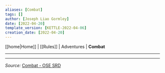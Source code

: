 ```yaml
---
aliases: [Combat]
tags: []
author: [Joseph Liao Gormley]
date: [2022-04-20]
template_version: [KETTLE-2022-04-06]
creation_date: [2022-04-20]
---
```

[[home|Home]] | [[Rules]] | Adventures | **Combat**
___


___
*Source:* [Combat - OSE SRD](https://oldschoolessentials.necroticgnome.com/srd/index.php/Combat)

<!-- Sources, read more, links, etc. -->
<!-- *Source: Entry by [[Mike Maxin]].* -->
<!-- Leave an empty line at the end, otherwise Exporter complains. -->
